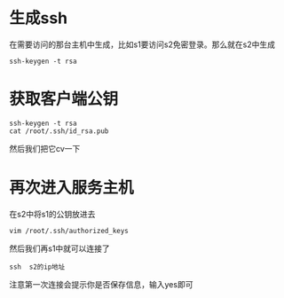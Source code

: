# 生成ssh

在需要访问的那台主机中生成，比如s1要访问s2免密登录。那么就在s2中生成

```
ssh-keygen -t rsa
```

# 获取客户端公钥

```
ssh-keygen -t rsa
cat /root/.ssh/id_rsa.pub
```

然后我们把它cv一下

# 再次进入服务主机

在s2中将s1的公钥放进去

```
vim /root/.ssh/authorized_keys 
```

然后我们再s1中就可以连接了

```
ssh  s2的ip地址
```

注意第一次连接会提示你是否保存信息，输入yes即可